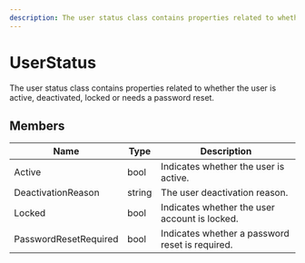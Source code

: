 ```yaml
---
description: The user status class contains properties related to whether the user is active, deactivated, locked or needs a password reset.
---
```


# UserStatus

The user status class contains properties related to whether the user is active, deactivated, locked or needs a password reset.

## Members
| Name                  | Type   | Description                                     |
|-----------------------|--------|-------------------------------------------------|
| Active                | bool   | Indicates whether the user is active.           |
| DeactivationReason    | string | The user deactivation reason.                   |
| Locked                | bool   | Indicates whether the user account is locked.   |
| PasswordResetRequired | bool   | Indicates whether a password reset is required. |